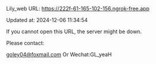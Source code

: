 Lily_web URL: https://222f-61-165-102-156.ngrok-free.app

Updated at: 2024-12-06 11:34:54

If you cannot open this URL, the server might be down.

Please contact: 

goley04@foxmail.com Or Wechat:GL_yeaH